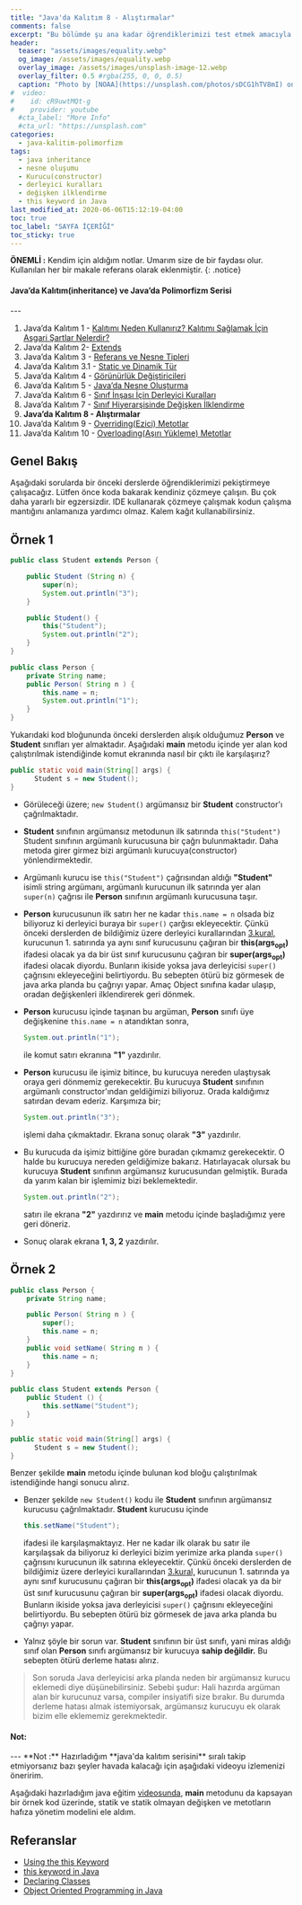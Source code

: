 ```yaml
---
title: "Java'da Kalıtım 8 - Alıştırmalar"
comments: false
excerpt: "Bu bölümde şu ana kadar öğrendiklerimizi test etmek amacıyla birkaç tane örnek kod üzerinde çalışacağız."
header:
  teaser: "assets/images/equality.webp"
  og_image: /assets/images/equality.webp
  overlay_image: /assets/images/unsplash-image-12.webp
  overlay_filter: 0.5 #rgba(255, 0, 0, 0.5)
  caption: "Photo by [NOAA](https://unsplash.com/photos/sDCG1hTV8mI) on Unsplash"
#  video:
#    id: cR9uwtMQt-g
#    provider: youtube
  #cta_label: "More Info"
  #cta_url: "https://unsplash.com"
categories:
  - java-kalitim-polimorfizm
tags:
  - java inheritance
  - nesne oluşumu
  - Kurucu(constructor)
  - derleyici kuralları
  - değişken ilklendirme
  - this keyword in Java
last_modified_at: 2020-06-06T15:12:19-04:00
toc: true
toc_label: "SAYFA İÇERİĞİ"
toc_sticky: true
---
```


**ÖNEMLİ :** Kendim için aldığım notlar. Umarım size de bir faydası olur. Kullanılan her bir makale referans olarak eklenmiştir.
{: .notice}

<div class="notice--success" markdown="1">
<h4 class="no_toc"><i class="fas fa-lightbulb"></i> Java’da Kalıtım(inheritance) ve Java’da Polimorfizm Serisi</h4>
---

1. Java’da Kalıtım 1 - [Kalıtımı Neden Kullanırız? Kalıtımı Sağlamak İçin Asgari Şartlar Nelerdir?](/java-kalitim-polimorfizm/Java-inheritance1/)
2. Java’da Kalıtım 2- [Extends](/java-kalitim-polimorfizm/Java-inheritance2/)
3. Java’da Kalıtım 3 - [Referans ve Nesne Tipleri](/java-kalitim-polimorfizm/Java-inheritance3/)
4. Java’da Kalıtım 3.1 - [Static ve Dinamik Tür](/java-kalitim-polimorfizm/Java-inheritance3_1/)
5. Java’da Kalıtım 4 - [Görünürlük Değiştiricileri](/java-kalitim-polimorfizm/Java-inheritance4/)
6. Java’da Kalıtım 5 - [Java’da Nesne Oluşturma](/java-kalitim-polimorfizm/Java-inheritance5/)
7. Java’da Kalıtım 6 - [Sınıf İnşası İçin Derleyici Kuralları](/java-kalitim-polimorfizm/Java-inheritance6/)
8. Java’da Kalıtım 7 - [Sınıf Hiyerarşisinde Değişken İlklendirme](/java-kalitim-polimorfizm/Java-inheritance7/)
9. **Java’da Kalıtım 8 - Alıştırmalar**
10. Java’da Kalıtım 9 - [Overriding(Ezici) Metotlar](/java-kalitim-polimorfizm/Java-inheritance9/)
11. Java’da Kalıtım 10 - [Overloading(Aşırı Yükleme) Metotlar](/java-kalitim-polimorfizm/Java-inheritance10/)
</div>

## Genel Bakış

Aşağıdaki sorularda bir önceki derslerde öğrendiklerimizi pekiştirmeye çalışacağız. Lütfen önce koda bakarak kendiniz çözmeye çalışın. Bu çok daha yararlı bir egzersizdir. IDE kullanarak çözmeye çalışmak kodun çalışma mantığını anlamanıza yardımcı olmaz. Kalem kağıt kullanabilirsiniz.

## Örnek 1

```java
public class Student extends Person {

    public Student (String n) {
        super(n);
        System.out.println("3");
    }

    public Student() {
        this("Student");
        System.out.println("2");
    }
}
```

```java
public class Person {
    private String name;
    public Person( String n ) {
        this.name = n;
        System.out.println("1");
    }
}
```

Yukarıdaki kod bloğununda önceki derslerden alışık olduğumuz **Person** ve **Student** sınıfları yer almaktadır. Aşağıdaki **main** metodu içinde yer alan kod çalıştırılmak istendiğinde komut ekranında nasıl bir çıktı ile karşılaşırız?

```java
public static void main(String[] args) {
      Student s = new Student();
}
```

* Görüleceği üzere; ``new Student()`` argümansız bir **Student** constructor'ı çağrılmaktadır.
* **Student** sınıfının argümansız metodunun ilk satırında ``this("Student")`` Student sınıfının argümanlı kurucusuna bir çağrı bulunmaktadır. Daha metoda girer girmez bizi argümanlı kurucuya(constructor) yönlendirmektedir.
* Argümanlı kurucu ise ``this("Student")`` çağrısından aldığı **"Student"** isimli string argümanı, argümanlı kurucunun ilk satırında yer alan ``super(n)`` çağrısı ile **Person** sınıfının argümanlı kurucusuna taşır.
* **Person** kurucusunun ilk satırı her ne kadar ``this.name = n`` olsada biz biliyoruz ki derleyici buraya bir ``super()`` çarğısı ekleyecektir. Çünkü önceki derslerden de bildiğimiz üzere derleyici kurallarından [3.kural,](/java-kalitim-polimorfizm/Java-inheritance6/#kural-3) kurucunun 1. satırında ya aynı sınıf kurucusunu çağıran bir **this(args<sub>opt</sub>)** ifadesi olacak ya da bir üst sınıf kurucusunu çağıran bir **super(args<sub>opt</sub>)** ifadesi olacak diyordu. Bunların ikiside yoksa java derleyicisi ``super()`` çağrısını ekleyeceğini belirtiyordu. Bu sebepten ötürü biz görmesek de java arka planda bu çağrıyı yapar. Amaç Object sınıfına kadar ulaşıp, oradan değişkenleri ilklendirerek geri dönmek.
* **Person** kurucusu içinde taşınan bu argüman, **Person** sınıfı üye değişkenine ``this.name = n`` atandıktan sonra,

    ```java
    System.out.println("1");
    ```
    ile komut satırı ekranına **"1"** yazdırılır.
* **Person** kurucusu ile işimiz bitince, bu kurucuya nereden ulaştıysak oraya geri dönmemiz gerekecektir. Bu kurucuya **Student** sınıfının argümanlı constructor'ından geldiğimizi biliyoruz. Orada kaldığımız satırdan devam ederiz. Karşımıza bir;

    ```java
    System.out.println("3");
    ```
    işlemi daha çıkmaktadır. Ekrana sonuç olarak **"3"** yazdırılır.

* Bu kurucuda da işimiz bittiğine göre buradan çıkmamız gerekecektir. O halde bu kurucuya nereden geldiğimize bakarız. Hatırlayacak olursak bu kurucuya **Student** sınıfının argümansız kurucusundan gelmiştik. Burada da yarım kalan bir işlemimiz bizi beklemektedir.
    ```java
    System.out.println("2");
    ```
    satırı ile ekrana **"2"** yazdırırız ve **main** metodu içinde başladığımız yere geri döneriz.
* Sonuç olarak ekrana **1, 3, 2** yazdırılır.

## Örnek 2

```java
public class Person {
    private String name;

    public Person( String n ) {
        super();
        this.name = n;
    }
    public void setName( String n ) {
        this.name = n;
    }
}
```

```java
public class Student extends Person {
    public Student () {
        this.setName("Student");
    }
}
```

```java
public static void main(String[] args) {
      Student s = new Student();
}
```

Benzer şekilde **main** metodu içinde bulunan kod bloğu çalıştırılmak istendiğinde hangi sonucu alırız.

* Benzer şekilde ``new Student()`` kodu ile **Student** sınıfının argümansız kurucusu çağrılmaktadır. **Student** kurucusu içinde

    ```java
    this.setName("Student");
    ```
    ifadesi ile karşılaşmaktayız. Her ne kadar ilk olarak bu satır ile karşılaşsak da biliyoruz ki derleyici bizim yerimize arka planda ``super()`` çağrısını kurucunun ilk satırına ekleyecektir. Çünkü önceki derslerden de bildiğimiz üzere derleyici kurallarından [3.kural,](/java-kalitim-polimorfizm/Java-inheritance6/#kural-3) kurucunun 1. satırında ya aynı sınıf kurucusunu çağıran bir **this(args<sub>opt</sub>)** ifadesi olacak ya da bir üst sınıf kurucusunu çağıran bir **super(args<sub>opt</sub>)** ifadesi olacak diyordu. Bunların ikiside yoksa java derleyicisi ``super()`` çağrısını ekleyeceğini belirtiyordu. Bu sebepten ötürü biz görmesek de java arka planda bu çağrıyı yapar.

* Yalnız şöyle bir sorun var. **Student** sınıfının bir üst sınıfı, yani miras aldığı sınıf olan **Person** sınıfı argümansız bir kurucuya **sahip değildir.** Bu sebepten ötürü derleme hatası alırız.

> Son soruda Java derleyicisi arka planda neden bir argümansız kurucu eklemedi diye düşünebilirsiniz. Sebebi şudur: Hali hazırda argüman alan bir kurucunuz varsa, compiler insiyatifi size bırakır. Bu durumda derleme hatası almak istemiyorsak, argümansız kurucuyu ek olarak bizim elle eklememiz gerekmektedir.

<div class="notice--success" markdown="1">
<h4 class="no_toc"><i class="fas fa-lightbulb"></i> Not:</h4>
---
**Not :** Hazırladığım **java'da kalıtım serisini** sıralı takip etmiyorsanız bazı şeyler havada kalacağı için aşağıdaki videoyu izlemenizi öneririm.

Aşağıdaki hazırladığım java eğitim [videosunda](https://www.youtube.com/watch?v=cR9uwtMQt-g), **main** metodunu da kapsayan bir örnek kod üzerinde, statik ve statik olmayan değişken ve metotların hafıza yönetim modelini ele aldım.
</div>



## Referanslar
* [Using the this Keyword](https://docs.oracle.com/javase/tutorial/java/javaOO/thiskey.html)
* [this keyword in Java](https://www.javatpoint.com/this-keyword)
* [Declaring Classes](https://docs.oracle.com/javase/tutorial/java/javaOO/classdecl.html)
* [Object Oriented Programming in Java](https://www.coursera.org/learn/object-oriented-java?specialization=java-object-oriented)
